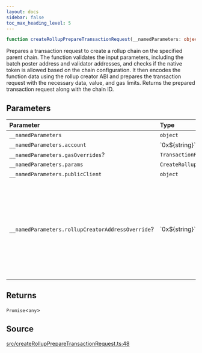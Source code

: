 ```yaml
---
layout: docs
sidebar: false
toc_max_heading_level: 5
---
```


```ts
function createRollupPrepareTransactionRequest(__namedParameters: object): Promise<any>
```

Prepares a transaction request to create a rollup chain on the specified
parent chain. The function validates the input parameters, including the
batch poster address and validator addresses, and checks if the native token
is allowed based on the chain configuration. It then encodes the function
data using the rollup creator ABI and prepares the transaction request with
the necessary data, value, and gas limits. Returns the prepared transaction
request along with the chain ID.

## Parameters

| Parameter | Type | Description |
| :------ | :------ | :------ |
| `__namedParameters` | `object` | - |
| `__namedParameters.account` | \`0x$\{string\}\` | - |
| `__namedParameters.gasOverrides`? | `TransactionRequestGasOverrides` | - |
| `__namedParameters.params` | `CreateRollupParams` | - |
| `__namedParameters.publicClient` | `object` | - |
| `__namedParameters.rollupCreatorAddressOverride`? | \`0x$\{string\}\` | Specifies a custom address for the RollupCreator. By default, the address will be automatically detected based on the provided chain. |

## Returns

`Promise`\<`any`\>

## Source

[src/createRollupPrepareTransactionRequest.ts:48](https://github.com/OffchainLabs/arbitrum-orbit-sdk/blob/cfcbd32d6879cf7817a33b24f062a0fd879ea257/src/createRollupPrepareTransactionRequest.ts#L48)
